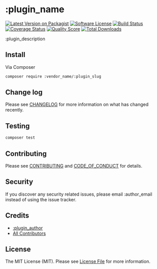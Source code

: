 # :plugin_name

[![Latest Version on Packagist][ico-version]][link-packagist]
[![Software License][ico-license]](LICENSE.md)
[![Build Status][ico-travis]][link-travis]
[![Coverage Status][ico-scrutinizer]][link-scrutinizer]
[![Quality Score][ico-code-quality]][link-code-quality]
[![Total Downloads][ico-downloads]][link-downloads]

:plugin_description

## Install

Via Composer

```bash
composer require :vendor_name/:plugin_slug
```

## Change log

Please see [CHANGELOG](CHANGELOG.md) for more information on what has changed recently.

## Testing

```bash
composer test
```

## Contributing

Please see [CONTRIBUTING](CONTRIBUTING.md) and [CODE_OF_CONDUCT](CODE_OF_CONDUCT.md) for details.

## Security

If you discover any security related issues, please email :author_email instead of using the issue tracker.

## Credits

* [:plugin_author][link-author]
* [All Contributors][link-contributors]

## License

The MIT License (MIT). Please see [License File](LICENSE.md) for more information.

[ico-version]: https://img.shields.io/packagist/v/:vendor_name/:plugin_slug.svg?style=flat-square
[ico-license]: https://img.shields.io/badge/license-MIT-brightgreen.svg?style=flat-square
[ico-travis]: https://img.shields.io/travis/:vendor_github/:plugin_slug/master.svg?style=flat-square
[ico-scrutinizer]: https://img.shields.io/scrutinizer/coverage/g/:vendor_github/:plugin_slug.svg?style=flat-square
[ico-code-quality]: https://img.shields.io/scrutinizer/g/:vendor_github/:plugin_slug.svg?style=flat-square
[ico-downloads]: https://img.shields.io/packagist/dt/:vendor_name/:plugin_slug.svg?style=flat-square
[link-packagist]: https://packagist.org/packages/:vendor_name/:plugin_slug
[link-travis]: https://travis-ci.org/:vendor_github/:plugin_slug
[link-scrutinizer]: https://scrutinizer-ci.com/g/:vendor_github/:plugin_slug/code-structure
[link-code-quality]: https://scrutinizer-ci.com/g/:vendor_github/:plugin_slug
[link-downloads]: https://packagist.org/packages/:vendor_name/:plugin_slug
[link-author]: https://github.com/:author_username
[link-contributors]: ../../contributors
